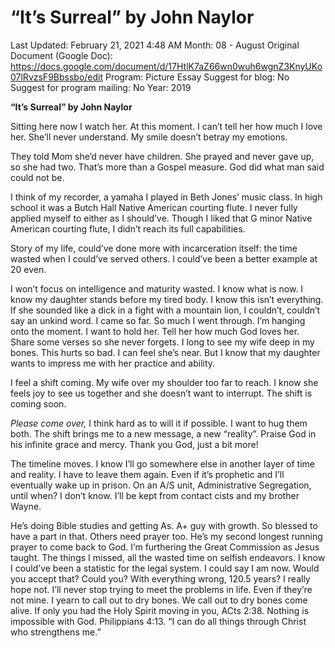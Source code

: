# “It’s Surreal” by John Naylor

Last Updated: February 21, 2021 4:48 AM
Month: 08 - August
Original Document (Google Doc): https://docs.google.com/document/d/17HtlK7aZ66wn0wuh6wgnZ3KnyUKo07lRvzsF9Bbssbo/edit
Program: Picture Essay
Suggest for blog: No
Suggest for program mailing: No
Year: 2019

**“It’s Surreal” by John Naylor**

Sitting here now I watch her. At this moment. I can’t tell her how much I love her. She’ll never understand. My smile doesn’t betray my emotions.

They told Mom she’d never have children. She prayed and never gave up, so she had two. That’s more than a Gospel measure. God did what man said could not be.

I think of my recorder, a yamaha I played in Beth Jones’ music class. In high school it was a Butch Hall Native American courting flute. I never fully applied myself to either as I should’ve. Though I liked that G minor Native American courting flute, I didn’t reach its full capabilities.

Story of my life, could’ve done more with incarceration itself: the time wasted when I could’ve served others. I could’ve been a better example at 20 even.

I won’t focus on intelligence and maturity wasted. I know what is now. I know my daughter stands before my tired body. I know this isn’t everything. If she sounded like a dick in a fight with a mountain lion, I couldn’t, couldn’t say an unkind word. I came so far. So much I went through. I’m hanging onto the moment. I want to hold her. Tell her how much God loves her. Share some verses so she never forgets. I long to see my wife deep in my bones. This hurts so bad. I can feel she’s near. But I know that my daughter wants to impress me with her practice and ability.

I feel a shift coming. My wife over my shoulder too far to reach. I know she feels joy to see us together and she doesn’t want to interrupt. The shift is coming soon.

*Please come over,* I think hard as to will it if possible. I want to hug them both. The shift brings me to a new message, a new “reality”. Praise God in his infinite grace and mercy. Thank you God, just a bit more!

The timeline moves. I know I’ll go somewhere else in another layer of time and reality. I have to leave them again. Even if it’s prophetic and I’ll eventually wake up in prison. On an A/S unit, Administrative Segregation, until when? I don’t know. I’ll be kept from contact cists and my brother Wayne.

He’s doing Bible studies and getting As. A+ guy with growth. So blessed to have a part in that. Others need prayer too. He’s my second longest running prayer to come back to God. I’m furthering the Great Commission as Jesus taught. The things I missed, all the wasted time on selfish endeavors. I know I could’ve been a statistic for the legal system. I could say I am now. Would you accept that? Could you? With everything wrong, 120.5 years? I really hope not. I’ll never stop trying to meet the problems in life. Even if they’re not mine. I yearn to call out to dry bones. We call out to dry bones come alive. If only you had the Holy Spirit moving in you, ACts 2:38. Nothing is impossible with God. Philippians 4:13. “I can do all things through Christ who strengthens me.”